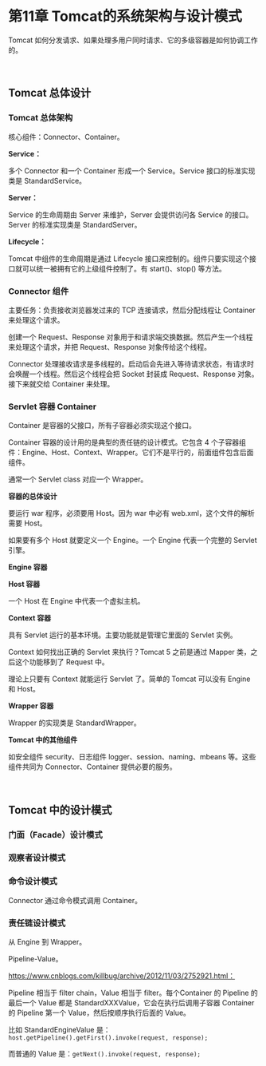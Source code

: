 # 第11章 Tomcat的系统架构与设计模式

Tomcat 如何分发请求、如果处理多用户同时请求、它的多级容器是如何协调工作的。

​    

## Tomcat 总体设计

### Tomcat 总体架构

核心组件：Connector、Container。

**Service：**

多个 Connector 和一个 Container 形成一个 Service。Service 接口的标准实现类是 StandardService。

**Server：**

Service 的生命周期由 Server 来维护，Server 会提供访问各 Service 的接口。Server 的标准实现类是 StandardServer。

**Lifecycle：**

Tomcat 中组件的生命周期是通过 Lifecycle 接口来控制的。组件只要实现这个接口就可以统一被拥有它的上级组件控制了。有 start()、stop() 等方法。

### Connector 组件

主要任务：负责接收浏览器发过来的 TCP 连接请求，然后分配线程让 Container 来处理这个请求。

创建一个 Request、Response 对象用于和请求端交换数据。然后产生一个线程来处理这个请求，并把 Request、Response 对象传给这个线程。

Connector 处理接收请求是多线程的。启动后会先进入等待请求状态，有请求时会唤醒一个线程。然后这个线程会把 Socket 封装成 Request、Response 对象。接下来就交给 Container 来处理。

### Servlet 容器 Container

Container 是容器的父接口，所有子容器必须实现这个接口。

Container 容器的设计用的是典型的责任链的设计模式。它包含 4 个子容器组件：Engine、Host、Context、Wrapper。它们不是平行的，前面组件包含后面组件。

通常一个 Servlet class 对应一个 Wrapper。

**容器的总体设计**

要运行 war 程序，必须要用 Host。因为 war 中必有 web.xml，这个文件的解析需要 Host。

如果要有多个 Host 就要定义一个 Engine。一个 Engine 代表一个完整的 Servlet 引擎。

**Engine 容器**

**Host 容器**

一个 Host 在 Engine 中代表一个虚拟主机。

**Context 容器**

具有 Servlet 运行的基本环境。主要功能就是管理它里面的 Servlet 实例。

Context 如何找出正确的 Servlet 来执行？Tomcat 5 之前是通过 Mapper 类，之后这个功能移到了 Request 中。

理论上只要有 Context 就能运行 Servlet 了。简单的 Tomcat 可以没有 Engine 和 Host。

**Wrapper 容器**

Wrapper 的实现类是 StandardWrapper。

**Tomcat 中的其他组件**

如安全组件 security、日志组件 logger、session、naming、mbeans 等。这些组件共同为 Connector、Container 提供必要的服务。

​    

## Tomcat 中的设计模式

### 门面（Facade）设计模式

### 观察者设计模式

### 命令设计模式

Connector 通过命令模式调用 Container。

### 责任链设计模式

从 Engine 到 Wrapper。

Pipeline-Value。

https://www.cnblogs.com/killbug/archive/2012/11/03/2752921.html：

Pipeline 相当于 filter chain，Value 相当于 filter。每个Container 的 Pipeline 的最后一个 Value 都是 StandardXXXValue，它会在执行后调用子容器 Container 的 Pipeline 第一个 Value，然后按顺序执行后面的 Value。

比如 StandardEngineValue 是：`host.getPipeline().getFirst().invoke(request, response);`

而普通的 Value 是：`getNext().invoke(request, response);`

